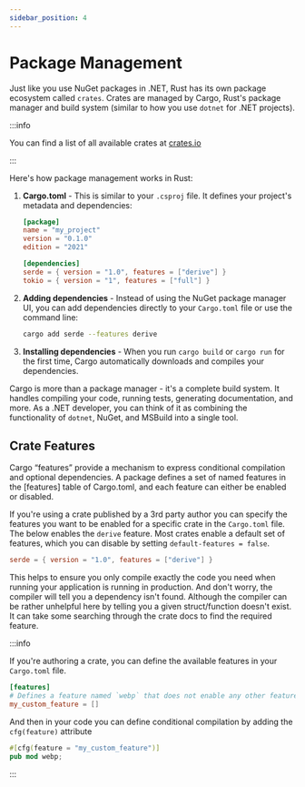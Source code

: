 ```yaml
---
sidebar_position: 4
---
```


# Package Management

Just like you use NuGet packages in .NET, Rust has its own package ecosystem called `crates`. Crates are managed by Cargo, Rust's package manager and build system (similar to how you use `dotnet` for .NET projects).

:::info

You can find a list of all available crates at [crates.io](https://crates.io)

:::

Here's how package management works in Rust:

1. **Cargo.toml** - This is similar to your `.csproj` file. It defines your project's metadata and dependencies:

    ```toml
    [package]
    name = "my_project"
    version = "0.1.0"
    edition = "2021"

    [dependencies]
    serde = { version = "1.0", features = ["derive"] }
    tokio = { version = "1", features = ["full"] }
    ```

2. **Adding dependencies** - Instead of using the NuGet package manager UI, you can add dependencies directly to your `Cargo.toml` file or use the command line:

    ```sh
    cargo add serde --features derive
    ```

3. **Installing dependencies** - When you run `cargo build` or `cargo run` for the first time, Cargo automatically downloads and compiles your dependencies.

Cargo is more than a package manager - it's a complete build system. It handles compiling your code, running tests, generating documentation, and more. As a .NET developer, you can think of it as combining the functionality of `dotnet`, NuGet, and MSBuild into a single tool.

## Crate Features

Cargo “features” provide a mechanism to express conditional compilation and optional dependencies. A package defines a set of named features in the [features] table of Cargo.toml, and each feature can either be enabled or disabled.

If you're using a crate published by a 3rd party author you can specify the features you want to be enabled for a specific crate in the `Cargo.toml` file. The below enables the `derive` feature. Most crates enable a default set of features, which you can disable by setting `default-features = false`.

```toml
serde = { version = "1.0", features = ["derive"] }
```

This helps to ensure you only compile exactly the code you need when running your application is running in production. And don't worry, the compiler will tell you a dependency isn't found. Although the compiler can be rather unhelpful here by telling you a given struct/function doesn't exist. It can take some searching through the crate docs to find the required feature.

:::info

If you're authoring a crate, you can define the available features in your `Cargo.toml` file.

```toml
[features]
# Defines a feature named `webp` that does not enable any other features.
my_custom_feature = []
```

And then in your code you can define conditional compilation by adding the `cfg(feature)` attribute

```rust
#[cfg(feature = "my_custom_feature")]
pub mod webp;
```

:::